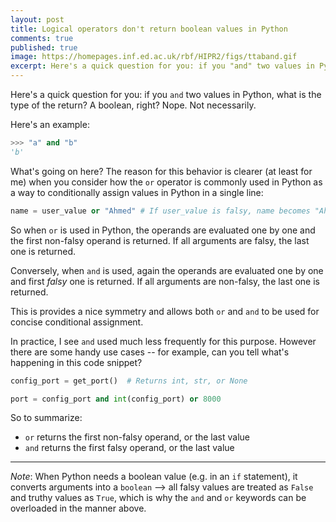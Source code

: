 ```yaml
---
layout: post
title: Logical operators don't return boolean values in Python
comments: true
published: true
image: https://homepages.inf.ed.ac.uk/rbf/HIPR2/figs/ttaband.gif
excerpt: Here's a quick question for you: if you "and" two values in Python, what is the type of the return? A boolean, right? Nope.
---
```



Here's a quick question for you: if you `and` two values in Python, what is the type of the return? A boolean, right? Nope. Not necessarily.

Here's an example:

```python
>>> "a" and "b"
'b'
```

What's going on here? The reason for this behavior is clearer (at least for me) when you consider how the `or` operator is commonly used in Python as a way to conditionally assign values in Python in a single line:

```python
name = user_value or "Ahmed" # If user_value is falsy, name becomes "Ahmed"
```


So when `or` is used in Python, the operands are evaluated one by one and the first non-falsy operand is returned. If all arguments are falsy, the last one is returned.

Conversely, when `and` is used, again the operands are evaluated one by one and first *falsy* one is returned. If all arguments are non-falsy, the last one is returned.

This is provides a nice symmetry and allows both `or` and `and` to be used for concise conditional assignment. 

In practice, I see `and` used much less frequently for this purpose. However there are some handy use cases -- for example, can you tell what's happening in this code snippet?

```python
config_port = get_port()  # Returns int, str, or None

port = config_port and int(config_port) or 8000
```

So to summarize:
* `or` returns the first non-falsy operand, or the last value
* `and` returns the first falsy operand, or the last value

--------

*Note*: When Python needs a boolean value (e.g. in an `if` statement), it converts arguments into a `boolean` --> all falsy values are treated as `False` and truthy values as `True`, which is why the `and` and `or` keywords can be overloaded in the manner above.

